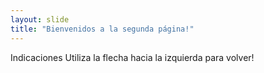 ```yaml
---
layout: slide
title: "Bienvenidos a la segunda página!"
---
```

Indicaciones
Utiliza la flecha hacia la izquierda para volver!